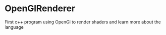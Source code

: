 # OpenGlRenderer
 First c++ program using OpenGl to render shaders and learn more about the language
